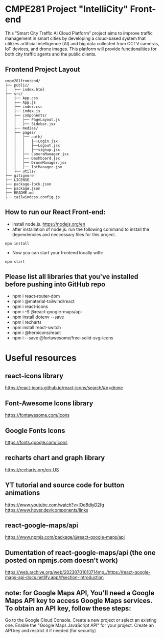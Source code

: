 # CMPE281 Project "IntelliCity" Front-end
This "Smart City Traffic AI Cloud Platform" project aims to improve traffic management in smart cities by developing a cloud-based system that utilizes artificial intelligence (AI) and big data collected from CCTV cameras, IoT devices, and drone images. This platform will provide functionalities for both city traffic agents and the public clients.

## Frontend Project Layout
```
cmpe281frontend/
├── public/
│   ├── index.html
├── src/
│   ├── App.css
│   ├── App.js
│   ├── index.css
│   ├── index.js
│   ├── components/
│   │   ├── PageLayout.js
│   │   ├── Sidebar.jsx
│   ├── medias/
│   ├── pages/
│   │   ├── auth/
│   │   │   ├──Login.jsx
│   │   │   ├──Logout.jsx
│   │   │   ├──signup.jsx
│   │   ├── CameraManager.jsx
│   │   ├── Dashboard.jsx
│   │   ├── DroneManager.jsx
│   │   ├── IotManager.jsx
│   ├── utils/
├── gitignore
├── LICENSE
├── package-lock.json
├── package.json
├── README.md
├── tailwindcss.config.js
```
  
## How to run our React Front-end:
- install node.js. https://nodejs.org/en
- after installation of node.js. run the following command to install the dependencies and neccessary files for this project.
```
npm install
```
- Now you can start your frontend locally with:
```
npm start
``` 

## Please list all libraries that you've installed before pushing into GitHub repo
- npm i react-router-dom
- npm i @material-tailwind/react
- npm i react-icons
- npm i -S @react-google-maps/api
- npm install dotenv --save
- npm i recharts
- npm install react-switch
- npm i @heroicons/react
- npm i --save @fortawesome/free-solid-svg-icons

# Useful resources
## react-icons library
https://react-icons.github.io/react-icons/search/#q=drone

## Font-Awesome Icons library
https://fontawesome.com/icons

## Google Fonts Icons
https://fonts.google.com/icons

## recharts chart and graph library
https://recharts.org/en-US

## YT tutorial and source code for button animations
https://www.youtube.com/watch?v=lOo8diyD2fg
https://www.hover.dev/components/links

## react-google-maps/api
https://www.npmjs.com/package/@react-google-maps/api

## Dumentation of react-google-maps/api (the one posted on npmjs.com doesn't work)
https://web.archive.org/web/20230701010714mp_/https://react-google-maps-api-docs.netlify.app/#section-introduction

## note: for Google Maps API, You'll need a Google Maps API key to access Google Maps services. To obtain an API key, follow these steps:
Go to the Google Cloud Console.
Create a new project or select an existing one.
Enable the "Google Maps JavaScript API" for your project.
Create an API key and restrict it if needed (for security)